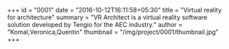 +++
id = "0001"
date = "2016-10-12T16:11:58+05:30"
title = "Virtual reality for architecture"
summary = "VR Architect is a virtual reality software solution developed by Tengio for the AEC industry."
author = "Komal,Veronica,Quentin"
thumbnail = "/img/project/0001/thumbnail.jpg"
+++
